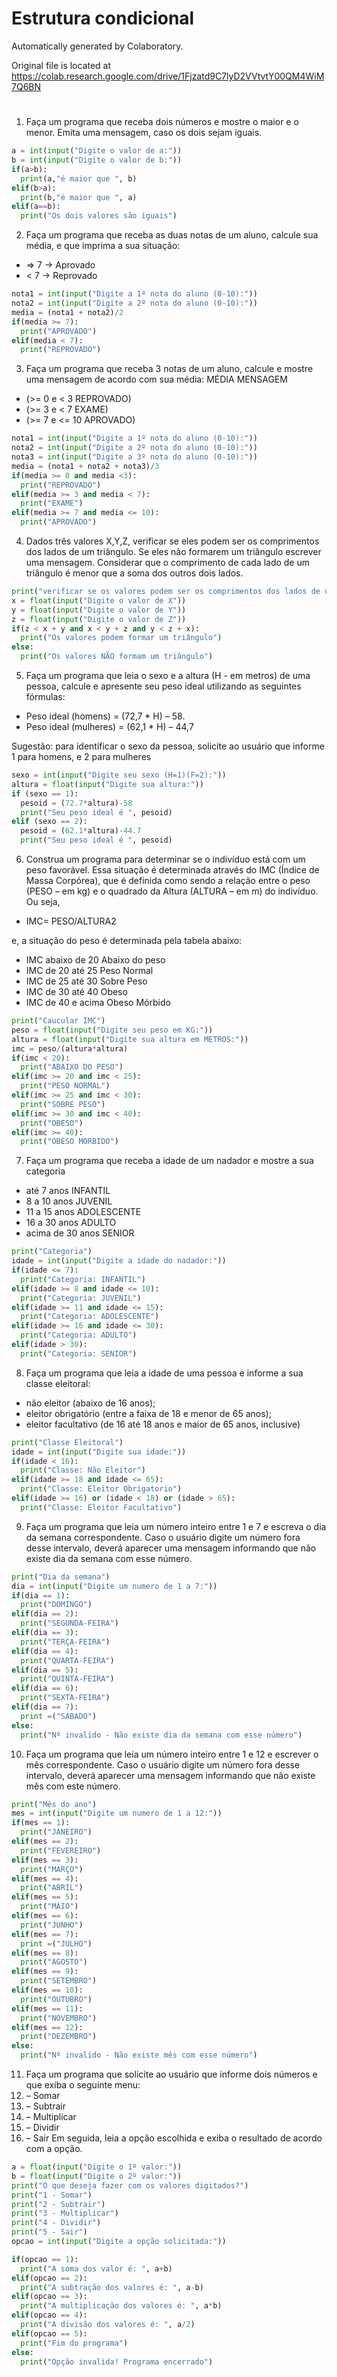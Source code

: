 # Estrutura condicional

Automatically generated by Colaboratory.

Original file is located at
    https://colab.research.google.com/drive/1Fjzatd9C7lyD2VVtvtY00QM4WiM7Q6BN
#
1. Faça um programa que receba dois números e mostre o maior e o menor. Emita uma mensagem, caso os dois sejam iguais.
```python
a = int(input("Digite o valor de a:"))
b = int(input("Digite o valor de b:"))
if(a>b):
  print(a,"é maior que ", b)
elif(b>a):
  print(b,"é maior que ", a)
elif(a==b):
  print("Os dois valores são iguais")
```
2. Faça um programa que receba as duas notas de um aluno, calcule sua média, e que imprima a sua situação: 
*  => 7 -> Aprovado
* < 7 -> Reprovado
```python
nota1 = int(input("Digite a 1º nota do aluno (0-10):"))
nota2 = int(input("Digite a 2º nota do aluno (0-10):"))
media = (nota1 + nota2)/2
if(media >= 7):
  print("APROVADO")
elif(media < 7):
  print("REPROVADO")
```
3. Faça um programa que receba 3 notas de um aluno, calcule e mostre uma mensagem de acordo com sua média:
MÉDIA MENSAGEM
* (>= 0 e < 3 REPROVADO) 
* (>= 3 e < 7 EXAME) 
* (>= 7 e <= 10 APROVADO) 
```python
nota1 = int(input("Digite a 1º nota do aluno (0-10):"))
nota2 = int(input("Digite a 2º nota do aluno (0-10):"))
nota3 = int(input("Digite a 3º nota do aluno (0-10):"))
media = (nota1 + nota2 + nota3)/3
if(media >= 0 and media <3):
  print("REPROVADO")
elif(media >= 3 and media < 7):
  print("EXAME")
elif(media >= 7 and media <= 10):
  print("APROVADO")
```
4. Dados três valores X,Y,Z, verificar se eles podem ser os comprimentos dos lados de um triângulo. Se eles não formarem um triângulo escrever uma mensagem. Considerar que o comprimento de cada lado de um triângulo é menor que a soma dos outros dois lados.
```python
print("verificar se os valores podem ser os comprimentos dos lados de um triângulo")
x = float(input("Digite o valor de X"))
y = float(input("Digite o valor de Y"))
z = float(input("Digite o valor de Z"))
if(z < x + y and x < y + z and y < z + x):
  print("Os valores podem formar um triângulo")
else:
  print("Os valores NÃO formam um triângulo")
```
5. Faça um programa que leia o sexo e a altura (H - em metros) de uma pessoa, calcule e apresente seu peso ideal utilizando as seguintes fórmulas: 
* Peso ideal (homens) = (72,7 * H) – 58. 
* Peso ideal (mulheres) = (62,1 * H) – 44,7

Sugestão: para identificar o sexo da pessoa, solicite ao usuário que informe 1 para homens, e 2 para mulheres
```python
sexo = int(input("Digite seu sexo (H=1)(F=2):"))
altura = float(input("Digite sua altura:"))
if (sexo == 1):
  pesoid = (72.7*altura)-58
  print("Seu peso ideal é ", pesoid)
elif (sexo == 2):
  pesoid = (62.1*altura)-44.7
  print("Seu peso ideal é ", pesoid)
```
6. Construa um programa para determinar se o indivíduo está com um peso favorável. Essa situação é determinada através do IMC (Índice de Massa Corpórea), que é definida como sendo a relação entre o peso (PESO – em kg) e o quadrado da Altura (ALTURA – em m) do indivíduo. Ou seja,
* IMC= PESO/ALTURA2

e, a situação do peso é determinada pela tabela abaixo:

* IMC abaixo de 20 Abaixo do peso
* IMC de 20 até 25 Peso Normal
* IMC de 25 até 30 Sobre Peso
* IMC de 30 até 40 Obeso
* IMC de 40 e acima Obeso Mórbido
```python
print("Caucular IMC")
peso = float(input("Digite seu peso em KG:"))
altura = float(input("Digite sua altura em METROS:"))
imc = peso/(altura*altura)
if(imc < 20):
  print("ABAIXO DO PESO")
elif(imc >= 20 and imc < 25):
  print("PESO NORMAL")
elif(imc >= 25 and imc < 30):
  print("SOBRE PESO")
elif(imc >= 30 and imc < 40):
  print("OBESO")
elif(imc >= 40):
  print("OBESO MORBIDO")
```
7. Faça um programa que receba a idade de um nadador e mostre a sua categoria

* até 7 anos INFANTIL
* 8 a 10 anos JUVENIL
* 11 a 15 anos ADOLESCENTE
* 16 a 30 anos ADULTO
* acima de 30 anos SENIOR
```python
print("Categoria")
idade = int(input("Digite a idade do nadador:"))
if(idade <= 7):
  print("Categoria: INFANTIL")
elif(idade >= 8 and idade <= 10):
  print("Categoria: JUVENIL")
elif(idade >= 11 and idade <= 15):
  print("Categoria: ADOLESCENTE")
elif(idade >= 16 and idade <= 30):
  print("Categoria: ADULTO")
elif(idade > 30):
  print("Categoria: SENIOR")
```
8. Faça um programa que leia a idade de uma pessoa e informe a sua classe eleitoral: 
- não eleitor (abaixo de 16 anos); 
- eleitor obrigatório (entre a faixa de 18 e menor de 65 anos); 
- eleitor facultativo (de 16 até 18 anos e maior de 65 anos, inclusive)
```python
print("Classe Eleitoral")
idade = int(input("Digite sua idade:"))
if(idade < 16):
  print("Classe: Não Eleitor")
elif(idade >= 18 and idade <= 65):
  print("Classe: Eleitor Obrigatorio")
elif(idade >= 16) or (idade < 18) or (idade > 65):
  print("Classe: Eleitor Facultativo")
```
9. Faça um programa que leia um número inteiro entre 1 e 7 e escreva o dia da semana correspondente. Caso o usuário digite um número fora desse intervalo, deverá aparecer uma mensagem informando que não existe dia da semana com esse número.
```python
print("Dia da semana")
dia = int(input("Digite um numero de 1 a 7:"))
if(dia == 1):
  print("DOMINGO")
elif(dia == 2):
  print("SEGUNDA-FEIRA")
elif(dia == 3):
  print("TERÇA-FEIRA")
elif(dia == 4):
  print("QUARTA-FEIRA")
elif(dia == 5):
  print("QUINTA-FEIRA")
elif(dia == 6):
  print("SEXTA-FEIRA")
elif(dia == 7):
  print =("SABADO")
else:
  print("Nº invalido - Não existe dia da semana com esse número")
```
10. Faça um programa que leia um número inteiro entre 1 e 12 e escrever o mês correspondente. Caso o usuário digite um número fora desse intervalo, deverá aparecer uma mensagem informando que não existe mês com este número.
```python
print("Mês do ano")
mes = int(input("Digite um numero de 1 a 12:"))
if(mes == 1):
  print("JANEIRO")
elif(mes == 2):
  print("FEVEREIRO")
elif(mes == 3):
  print("MARÇO")
elif(mes == 4):
  print("ABRIL")
elif(mes == 5):
  print("MAIO")
elif(mes == 6):
  print("JUNHO")
elif(mes == 7):
  print =("JULHO")
elif(mes == 8):
  print("AGOSTO")
elif(mes == 9):
  print("SETEMBRO")
elif(mes == 10):
  print("OUTUBRO")
elif(mes == 11):
  print("NOVEMBRO")
elif(mes == 12):
  print("DEZEMBRO")
else:
  print("Nº invalido - Não existe mês com esse número")
```
11. Faça um programa que solicite ao usuário que informe dois números e que exiba o seguinte menu:
1. – Somar
2. – Subtrair 
3. – Multiplicar
4. – Dividir
5. – Sair
Em seguida, leia a opção escolhida e exiba o resultado de acordo com a opção.
```python
a = float(input("Digite o 1º valor:"))
b = float(input("Digite o 2º valor:"))
print("O que deseja fazer com os valores digitados?")
print("1 - Somar")
print("2 - Subtrair")
print("3 - Multiplicar")
print("4 - Dividir")
print("5 - Sair")
opcao = int(input("Digite a opção solicitada:"))

if(opcao == 1):
  print("A soma dos valor é: ", a+b)
elif(opcao == 2):
  print("A subtração dos valores é: ", a-b)
elif(opcao == 3):
  print("A multiplicação dos valores é: ", a*b)
elif(opcao == 4):
  print("A divisão dos valores é: ", a/2)
elif(opcao == 5):
  print("Fim do programa")
else:
  print("Opção invalida! Programa encerrado")
 ```
